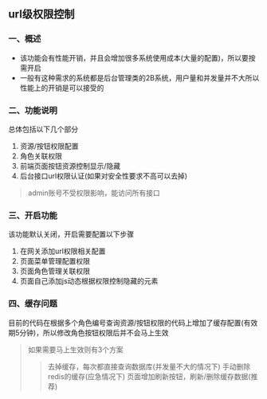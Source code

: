 ## url级权限控制
### 一、概述
- 该功能会有性能开销，并且会增加很多系统使用成本(大量的配置)，所以要按需开启
- 一般有这种需求的系统都是后台管理类的2B系统，用户量和并发量并不大所以性能上的开销是可以接受的
 
### 二、功能说明
总体包括以下几个部分

1. 资源/按钮权限配置
2. 角色关联权限
3. 前端页面按钮资源控制显示/隐藏
4. 后台接口url权限认证(如果对安全性要求不高可以去掉)
> admin账号不受权限影响，能访问所有接口

### 三、开启功能
该功能默认关闭，开启需要配置以下步骤

1. 在网关添加url权限相关配置
2. 页面菜单管理配置权限
3. 页面角色管理关联权限
4. 页面自己添加js动态根据权限控制隐藏的元素

### 四、缓存问题
目前的代码在根据多个角色编号查询资源/按钮权限的代码上增加了缓存配置(有效期5分钟)，所以修改角色按钮权限后并不会马上生效

> 如果需要马上生效则有3个方案 
>> 去掉缓存，每次都直接查询数据库(并发量不大的情况下)
>> 手动删除redis的缓存(应急情况下)
>> 页面增加刷新按钮，刷新/删除缓存数据(推荐)
